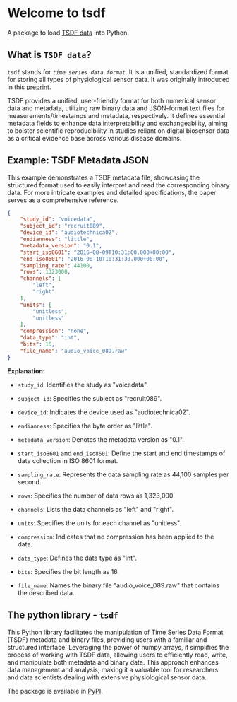 # Welcome to tsdf

A package to load [TSDF data](https://arxiv.org/abs/2211.11294) into Python.

## What is `TSDF data`?

`tsdf` stands for _`time series data format`_.
It is a unified, standardized format for storing all types of physiological sensor data. It was originally introduced in this [preprint](https://arxiv.org/abs/2211.11294).

TSDF provides a unified, user-friendly format for both numerical sensor data and metadata, utilizing raw binary data and JSON-format text files for measurements/timestamps and metadata, respectively. It defines essential metadata fields to enhance data interpretability and exchangeability, aiming to bolster scientific reproducibility in studies reliant on digital biosensor data as a critical evidence base across various disease domains.


## Example: TSDF Metadata JSON

This example demonstrates a TSDF metadata file, showcasing the structured format used to easily interpret and read the corresponding binary data. For more intricate examples and detailed specifications, the paper serves as a comprehensive reference.

```json
{
    "study_id": "voicedata",
    "subject_id": "recruit089",
    "device_id": "audiotechnica02",
    "endianness": "little",
    "metadata_version": "0.1",
    "start_iso8601": "2016-08-09T10:31:00.000+00:00",
    "end_iso8601": "2016-08-10T10:31:30.000+00:00",
    "sampling_rate": 44100,
    "rows": 1323000,
    "channels": [
        "left",
        "right"
    ],
    "units": [
        "unitless",
        "unitless"
    ],
    "compression": "none",
    "data_type": "int",
    "bits": 16,
    "file_name": "audio_voice_089.raw"
}
```
**Explanation:**

- `study_id`: Identifies the study as "voicedata".

- `subject_id`: Specifies the subject as "recruit089".

- `device_id`: Indicates the device used as "audiotechnica02".

- `endianness`: Specifies the byte order as "little".

- `metadata_version`: Denotes the metadata version as "0.1".

- `start_iso8601` and `end_iso8601`: Define the start and end timestamps of data collection in ISO 8601 format.

- `sampling_rate`: Represents the data sampling rate as 44,100 samples per second.

- `rows`: Specifies the number of data rows as 1,323,000.

- `channels`: Lists the data channels as "left" and "right".

- `units`: Specifies the units for each channel as "unitless".

- `compression`: Indicates that no compression has been applied to the data.

- `data_type`: Defines the data type as "int".

- `bits`: Specifies the bit length as 16.

- `file_name`: Names the binary file "audio_voice_089.raw" that contains the described data.



## The python library - `tsdf`
This Python library facilitates the manipulation of Time Series Data Format (TSDF) metadata and binary files, providing users with a familiar and structured interface. Leveraging the power of numpy arrays, it simplifies the process of working with TSDF data, allowing users to efficiently read, write, and manipulate both metadata and binary data. This approach enhances data management and analysis, making it a valuable tool for researchers and data scientists dealing with extensive physiological sensor data.


The package is available in [PyPI](https://pypi.org/project/tsdf/).

